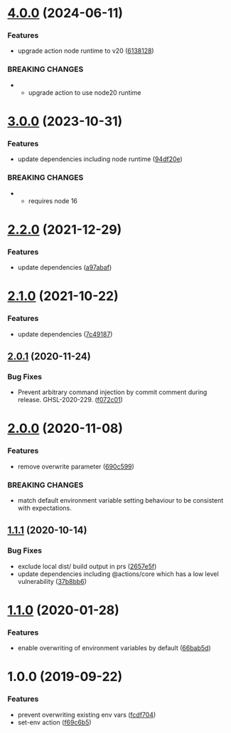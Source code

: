 # [4.0.0](https://github.com/allenevans/set-env/compare/v3.0.0...v4.0.0) (2024-06-11)


### Features

* upgrade action node runtime to v20 ([6138128](https://github.com/allenevans/set-env/commit/613812875cc3372611ccc53441b5ff2725c20807))


### BREAKING CHANGES

* - upgrade action to use node20 runtime

# [3.0.0](https://github.com/allenevans/set-env/compare/v2.2.0...v3.0.0) (2023-10-31)


### Features

* update dependencies including node runtime ([94df20e](https://github.com/allenevans/set-env/commit/94df20e5e700d3e4cf913de284ad045dbca47180))


### BREAKING CHANGES

* - requires node 16

# [2.2.0](https://github.com/allenevans/set-env/compare/v2.1.0...v2.2.0) (2021-12-29)


### Features

* update dependencies ([a97abaf](https://github.com/allenevans/set-env/commit/a97abafa7f15363a6acc00e7d25cab9d1aa9de38))

# [2.1.0](https://github.com/allenevans/set-env/compare/v2.0.1...v2.1.0) (2021-10-22)


### Features

* update dependencies ([7c49187](https://github.com/allenevans/set-env/commit/7c491872343aa46e726acf1fa77a54cac16d5d24))

## [2.0.1](https://github.com/allenevans/set-env/compare/v2.0.0...v2.0.1) (2020-11-24)


### Bug Fixes

* Prevent arbitrary command injection by commit comment during release. GHSL-2020-229. ([f072c01](https://github.com/allenevans/set-env/commit/f072c0111ab4fcedc4a8d7e56a48978ca02e5d43))

# [2.0.0](https://github.com/allenevans/set-env/compare/v1.1.1...v2.0.0) (2020-11-08)


### Features

* remove overwrite parameter ([690c599](https://github.com/allenevans/set-env/commit/690c5993905004f2b9a9d970849e430d2824f4fd))


### BREAKING CHANGES

* match default environment variable setting behaviour to be consistent with expectations.

## [1.1.1](https://github.com/allenevans/set-env/compare/v1.1.0...v1.1.1) (2020-10-14)


### Bug Fixes

* exclude local dist/ build output in prs ([2657e5f](https://github.com/allenevans/set-env/commit/2657e5f29d737227235dabee7beee3731eba0d00))
* update dependencies including @actions/core which has a low level vulnerability ([37b8bb6](https://github.com/allenevans/set-env/commit/37b8bb6c5219703251d9238b1220a4dcf989c4e8))

# [1.1.0](https://github.com/allenevans/set-env/compare/v1.0.0...v1.1.0) (2020-01-28)


### Features

* enable overwriting of environment variables by default ([66bab5d](https://github.com/allenevans/set-env/commit/66bab5d6d515c0a78389e6b6604642735dd46425))

# 1.0.0 (2019-09-22)


### Features

* prevent overwriting existing env vars ([fcdf704](https://github.com/allenevans/set-env/commit/fcdf704))
* set-env action ([f69c6b5](https://github.com/allenevans/set-env/commit/f69c6b5))
